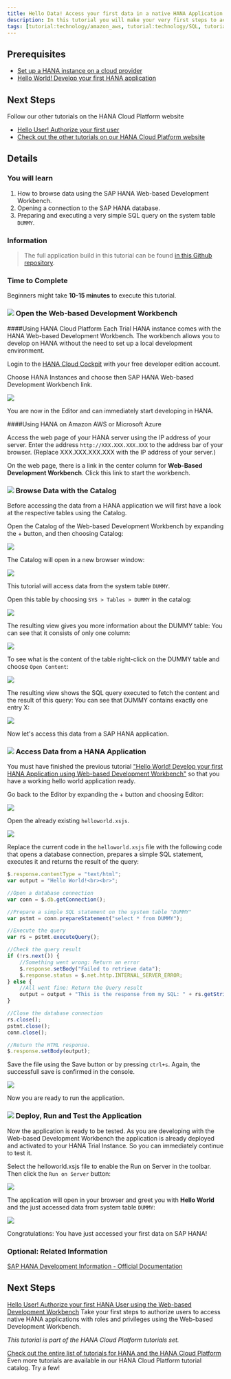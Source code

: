 ```yaml
---
title: Hello Data! Access your first data in a native HANA Application.
description: In this tutorial you will make your very first steps to access data on HANA. This tutorial will write a native HANA application, using the Web-based Development Workbench.
tags: [tutorial:technology/amazon_aws, tutorial:technology/SQL, tutorial:product/hcp_cloud_connector, tutorial:product/hcp, tutorial:interest/gettingstarted, tutorial:product/hcp_web_workbench]
---
```


## Prerequisites  
- [Set up a HANA instance on a cloud provider](http://go.sap.com/developer/tutorials/setup-hana-for-cloud.html)
- [Hello World!  Develop your first HANA application](http://go.sap.com/developer/tutorials/hana-web-development-workbench.html)

## Next Steps
Follow our other tutorials on the HANA Cloud Platform website
- [Hello User!  Authorize your first user](http://hcp.sap.com/developers/TutorialCatalog/nat200_03_native_hana_hello_user_with_webide)
- [Check out the other tutorials on our HANA Cloud Platform website](http://hcp.sap.com/developers/TutorialCatalog.html)
 
## Details
### You will learn  
1. How to browse data using the SAP HANA Web-based Development Workbench.
2. Opening a connection to the SAP HANA database.
3. Preparing and executing a very simple SQL query on the system table ```DUMMY```.

### Information
> The full application build in this tutorial can be found [in this Github repository](https://github.com/SAP/cloud-hana-helloworld/).

### Time to Complete
Beginners might take **10-15 minutes** to execute this tutorial.

### ![](https://raw.githubusercontent.com/SAPDocuments/Tutorials/master/assets/step-img/icon_gold_circle_01.svg) Open the Web-based Development Workbench
####Using HANA Cloud Platform
Each Trial HANA instance comes with the HANA Web-based Development Workbench. The workbench allows you to develop on HANA without the need to set up a local development environment. 

Login to the [HANA Cloud Cockpit](https://account.hanatrial.ondemand.com/cockpit) with your free developer edition account.

Choose HANA Instances and choose then SAP HANA Web-based Development Workbench link.

![](https://raw.githubusercontent.com/SAPDocuments/Tutorials/master/hana-data-access-and-authorizations/1.png)

You are now in the Editor and can immediately start developing in HANA.

####Using HANA on Amazon AWS or Microsoft Azure

Access the web page of your HANA server using the IP address of your server.  Enter the address ```http://XXX.XXX.XXX.XXX``` to the address bar of your browser. (Replace XXX.XXX.XXX.XXX with the IP address of your server.)

On the web page, there is a link in the center column for **Web-Based Development Workbench**.  Click this link to start the workbench.

### ![](https://raw.githubusercontent.com/SAPDocuments/Tutorials/master/assets/step-img/icon_gold_circle_02.svg) Browse Data with the Catalog

Before accessing the data from a HANA application we will first have a look at the respective tables using the Catalog.

Open the Catalog of the Web-based Development Workbench by expanding the + button,  and then choosing Catalog:

![](https://raw.githubusercontent.com/SAPDocuments/Tutorials/master/hana-data-access-and-authorizations/2.png)
 
The Catalog will open in a new browser window:

![](https://raw.githubusercontent.com/SAPDocuments/Tutorials/master/hana-data-access-and-authorizations/3.png)
 
This tutorial will access data from the system table ```DUMMY```.

Open this table by choosing ```SYS > Tables > DUMMY``` in the catalog: 

![](https://raw.githubusercontent.com/SAPDocuments/Tutorials/master/hana-data-access-and-authorizations/4.png)
 
The resulting view gives you more information about the DUMMY table: You can see that it consists of only one column: 

![](https://raw.githubusercontent.com/SAPDocuments/Tutorials/master/hana-data-access-and-authorizations/5.png)
 
To see what is the content of the table right-click on the DUMMY table and choose ```Open Content```:

![](https://raw.githubusercontent.com/SAPDocuments/Tutorials/master/hana-data-access-and-authorizations/6.png)
 
The resulting view shows the SQL query executed to fetch the content and the result of this query: You can see that DUMMY contains exactly one entry X:

![](https://raw.githubusercontent.com/SAPDocuments/Tutorials/master/hana-data-access-and-authorizations/7.png)

Now let's access this data from a SAP HANA application.

### ![](https://raw.githubusercontent.com/SAPDocuments/Tutorials/master/assets/step-img/icon_gold_circle_03.svg) Access Data from a HANA Application

You must have finished the previous tutorial ["Hello World! Develop your first HANA Application using Web-based Development Workbench"](http://go.sap.com/developer/tutorials/hana-web-development-workbench.html) so that you have a working hello world application ready.

Go back to the Editor by expanding the + button and choosing Editor:

![](https://raw.githubusercontent.com/SAPDocuments/Tutorials/master/hana-data-access-and-authorizations/8.png)
 
Open the already existing ```helloworld.xsjs```.

![](https://raw.githubusercontent.com/SAPDocuments/Tutorials/master/hana-data-access-and-authorizations/9.png)
 
Replace the current code in the ```helloworld.xsjs``` file with the following code that opens a database connection, prepares a simple SQL statement, executes it and returns the result of the query:

```js
$.response.contentType = "text/html";
var output = "Hello World!<br><br>";

//Open a database connection
var conn = $.db.getConnection();

//Prepare a simple SQL statement on the system table "DUMMY"
var pstmt = conn.prepareStatement("select * from DUMMY");

//Execute the query
var rs = pstmt.executeQuery();

//Check the query result
if (!rs.next()) {
    //Something went wrong: Return an error
    $.response.setBody("Failed to retrieve data");
    $.response.status = $.net.http.INTERNAL_SERVER_ERROR;
} else {
    //All went fine: Return the Query result
    output = output + "This is the response from my SQL: " + rs.getString(1);
}

//Close the database connection
rs.close();
pstmt.close();
conn.close();

//Return the HTML response.
$.response.setBody(output);
```
Save the file using the Save button or by pressing ```ctrl+s```. Again, the successfull save is confirmed in the console.

![](https://raw.githubusercontent.com/SAPDocuments/Tutorials/master/hana-data-access-and-authorizations/10.png)
 
Now you are ready to run the application.

### ![](https://raw.githubusercontent.com/SAPDocuments/Tutorials/master/assets/step-img/icon_gold_circle_04.svg) Deploy, Run and Test the Application

Now the application is ready to be tested. As you are developing with the Web-based Development Workbench the application is already deployed and activated to your HANA Trial Instance. So you can immediately continue to test it.

Select the helloworld.xsjs file to enable the Run on Server in the toolbar. Then click the ```Run on Server``` button:

![](https://raw.githubusercontent.com/SAPDocuments/Tutorials/master/hana-data-access-and-authorizations/11.png)

The application will open in your browser and greet you with **Hello World** and the just accessed data from system table ```DUMMY```: 
 
![](https://raw.githubusercontent.com/SAPDocuments/Tutorials/master/hana-data-access-and-authorizations/12.png)

Congratulations: You have just accessed your first data on SAP HANA!

### Optional: Related Information
[SAP HANA Development Information - Official Documentation](http://help.sap.com/hana_platform#section6)

## Next Steps
[Hello User! Authorize your first HANA User using the Web-based Development Workbench](http://hcp.sap.com/developers/TutorialCatalog/nat200_03_native_hana_hello_user_with_webide.html)
Take your first steps to authorize users to access native HANA applications with roles and privileges using the Web-based Development Workbench.

*This tutorial is part of the HANA Cloud Platform tutorials set.*

[Check out the entire list of tutorials for HANA and the HANA Cloud Platform](http://hcp.sap.com/developers/TutorialCatalog.html)
Even more tutorials are available in our HANA Cloud Platform tutorial catalog.  Try a few!
